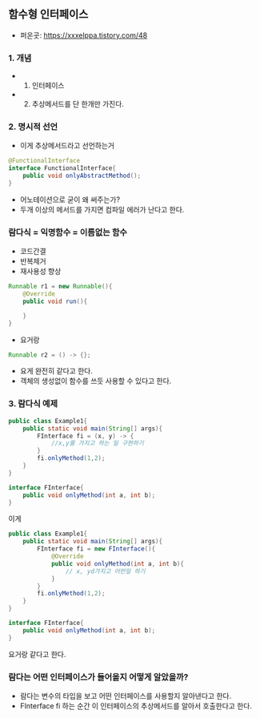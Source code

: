 ## 함수형 인터페이스
- 퍼온곳: https://xxxelppa.tistory.com/48

### 1. 개념
- 1. 인터페이스
- 2. 추상메서드를 단 한개만 가진다.

### 2. 명시적 선언
- 이게 추상메서드라고 선언하는거
````java
@FunctionalInterface
interface FunctionalInterface{
    public void onlyAbstractMethod();
}
````
- 어노테이션으로 굳이 왜 써주는가?
- 두개 이상의 메서드를 가지면 컴파일 에러가 난다고 한다.

### 람다식 = 익명함수 = 이름없는 함수
- 코드간결
- 반복제거
- 재사용성 향상

````java
Runnable r1 = new Runnable(){
    @Override
    public void run(){

    }
}
````
- 요거랑
````java
Runnable r2 = () -> {};
````
- 요게 완전히 같다고 한다.
- 객체의 생성없이 함수를 쓰듯 사용할 수 있다고 한다.

### 3. 람다식 예제
````java
public class Example1{
    public static void main(String[] args){
        FInterface fi = (x, y) -> {
            //x,y를 가지고 하는 일 구현하기
        }
        fi.onlyMethod(1,2);
    }
}

interface FInterface{
    public void onlyMethod(int a, int b);
}
````
이게
````java
public class Example1{
    public static void main(String[] args){
        FInterface fi = new FInterface(){
            @Override
            public void onlyMethod(int a, int b){
                // x, yd가지고 어떤일 하기
            }
        }
        fi.onlyMethod(1,2);
    }
}

interface FInterface{
    public void onlyMethod(int a, int b);
}
````
요거랑 같다고 한다.

### 람다는 어떤 인터페이스가 들어올지 어떻게 알았을까?
- 람다는 변수의 타입을 보고 어떤 인터페이스를 사용할지 알아낸다고 한다.
- FInterface fi 하는 순간 이 인터페이스의 추상메서드를 알아서 호출한다고 한다.